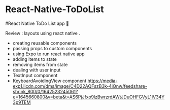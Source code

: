# React-Native-ToDoList
#React Native ToDo List app 📝

Review :
layouts using react native .
* creating reusable components
* passing props to custom components
* using Expo to run react native app
* adding items to state
* removing items from state
* dealing with user input
* TextInput component
* KeyboardAvoidingView component 
https://media-exp1.licdn.com/dms/image/C4D22AQFszB3k-4iQnw/feedshare-shrink_800/0/1642523245061?e=1645660800&v=beta&t=AS6PjJfxo9lzBwrzrdAWtJDuOHFGVyL1IV34Y3p9TEM
